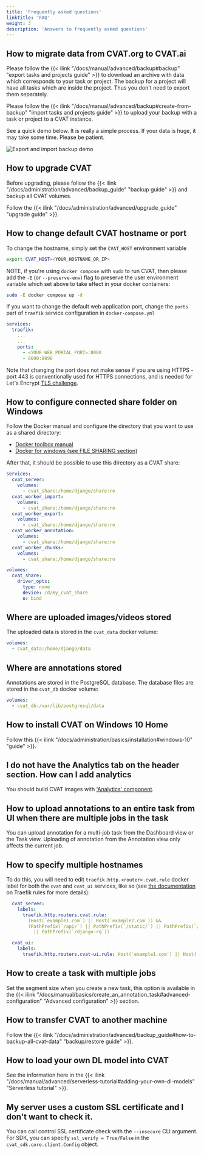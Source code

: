 ```yaml
---
title: 'Frequently asked questions'
linkTitle: 'FAQ'
weight: 3
description: 'Answers to frequently asked questions'
---
```


<!--lint disable heading-style-->

## How to migrate data from CVAT.org to CVAT.ai

Please follow the {{< ilink "/docs/manual/advanced/backup#backup" "export tasks and projects guide" >}} to
download an archive with data which corresponds to your task or project. The backup for a
project will have all tasks which are inside the project. Thus you don't need to export
them separately.

Please follow the {{< ilink "/docs/manual/advanced/backup#create-from-backup" "import tasks and projects guide" >}}
to upload your backup with a task or project to a CVAT instance.

See a quick demo below. It is really a simple process. If your data is huge, it may take some time.
Please be patient.

![Export and import backup demo](
  https://user-images.githubusercontent.com/40690625/180879954-44afcd95-1e94-451a-9a60-2f3bd6482cbf.gif)


## How to upgrade CVAT

Before upgrading, please follow the {{< ilink "/docs/administration/advanced/backup_guide" "backup guide" >}}
and backup all CVAT volumes.

Follow the {{< ilink "/docs/administration/advanced/upgrade_guide" "upgrade guide" >}}.

## How to change default CVAT hostname or port

To change the hostname, simply set the `CVAT_HOST` environment variable

```bash
export CVAT_HOST=<YOUR_HOSTNAME_OR_IP>
```
NOTE, if you're using `docker compose` with `sudo` to run CVAT, then please add the `-E` (or `--preserve-env`)
flag to preserve the user environment variable which set above to take effect in your docker containers:

```bash
sudo -E docker compose up -d
```

If you want to change the default web application port, change the `ports` part of `traefik` service configuration
in `docker-compose.yml`

```yml
services:
  traefik:
    ...
    ...
    ports:
      - <YOUR_WEB_PORTAL_PORT>:8080
      - 8090:8090
```

Note that changing the port does not make sense if you are using HTTPS - port 443 is conventionally
used for HTTPS connections, and is needed for Let's Encrypt [TLS challenge](https://doc.traefik.io/traefik/https/acme/#tlschallenge).

## How to configure connected share folder on Windows

Follow the Docker manual and configure the directory that you want to use as a shared directory:

- [Docker toolbox manual](https://docs.docker.com/toolbox/toolbox_install_windows/#optional-add-shared-directories)
- [Docker for windows (see FILE SHARING section)](https://docs.docker.com/docker-for-windows/#resources)

After that, it should be possible to use this directory as a CVAT share:

```yaml
services:
  cvat_server:
    volumes:
      - cvat_share:/home/django/share:ro
  cvat_worker_import:
    volumes:
      - cvat_share:/home/django/share:ro
  cvat_worker_export:
    volumes:
      - cvat_share:/home/django/share:ro
  cvat_worker_annotation:
    volumes:
      - cvat_share:/home/django/share:ro
  cvat_worker_chunks:
    volumes:
      - cvat_share:/home/django/share:ro

volumes:
  cvat_share:
    driver_opts:
      type: none
      device: /d/my_cvat_share
      o: bind
```

## Where are uploaded images/videos stored

The uploaded data is stored in the `cvat_data` docker volume:

```yml
volumes:
  - cvat_data:/home/django/data
```

## Where are annotations stored

Annotations are stored in the PostgreSQL database. The database files are stored in the `cvat_db` docker volume:

```yml
volumes:
  - cvat_db:/var/lib/postgresql/data
```


## How to install CVAT on Windows 10 Home

Follow this {{< ilink "/docs/administration/basics/installation#windows-10" "guide" >}}.

## I do not have the Analytics tab on the header section. How can I add analytics

You should build CVAT images with ['Analytics' component](https://github.com/cvat-ai/cvat/tree/develop/components/analytics).

## How to upload annotations to an entire task from UI when there are multiple jobs in the task

You can upload annotation for a multi-job task from the Dashboard view or the Task view.
Uploading of annotation from the Annotation view only affects the current job.

## How to specify multiple hostnames

To do this, you will need to edit `traefik.http.<router>.cvat.rule` docker label for both the
`cvat` and `cvat_ui` services, like so
(see [the documentation](https://doc.traefik.io/traefik/routing/routers/#rule) on Traefik rules for more details):

```yaml
  cvat_server:
    labels:
      traefik.http.routers.cvat.rule:
        (Host(`example1.com`) || Host(`example2.com`)) &&
        (PathPrefix(`/api/`) || PathPrefix(`/static/`) || PathPrefix(`/admin`)
          || PathPrefix(`/django-rq`))

  cvat_ui:
    labels:
      traefik.http.routers.cvat-ui.rule: Host(`example1.com`) || Host(`example2.com`)
```

## How to create a task with multiple jobs

Set the segment size when you create a new task, this option is available in the
{{< ilink "/docs/manual/basics/create_an_annotation_task#advanced-configuration" "Advanced configuration" >}}
section.

## How to transfer CVAT to another machine

Follow the
{{< ilink "/docs/administration/advanced/backup_guide#how-to-backup-all-cvat-data" "backup/restore guide" >}}.

## How to load your own DL model into CVAT

See the information here in the
{{< ilink "/docs/manual/advanced/serverless-tutorial#adding-your-own-dl-models" "Serverless tutorial" >}}.

## My server uses a custom SSL certificate and I don't want to check it.

You can call control SSL certificate check with the `--insecure` CLI argument.
For SDK, you can specify `ssl_verify = True/False` in the `cvat_sdk.core.client.Config` object.

